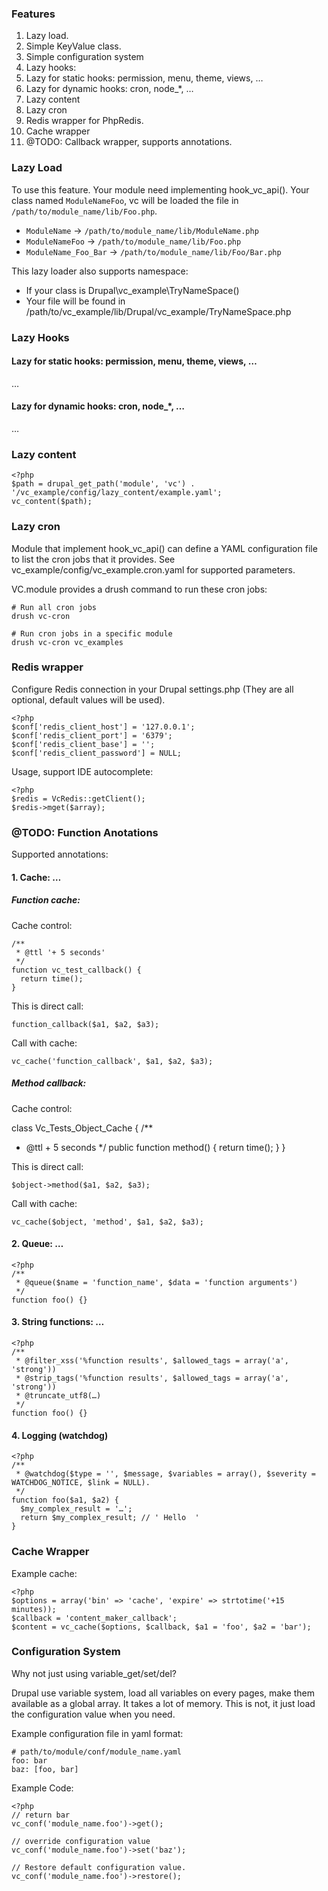 ### Features

1. Lazy load.
1. Simple KeyValue class.
1. Simple configuration system
1. Lazy hooks:
  1. Lazy for static hooks: permission, menu, theme, views, …
  1. Lazy for dynamic hooks: cron, node_*, …
1. Lazy content
1. Lazy cron
1. Redis wrapper for PhpRedis.
1. Cache wrapper
1. @TODO: Callback wrapper, supports annotations.

### Lazy Load

To use this feature. Your module need implementing hook_vc_api().
Your class named `ModuleNameFoo`, vc will be loaded the file in
`/path/to/module_name/lib/Foo.php`.

  - `ModuleName` -> `/path/to/module_name/lib/ModuleName.php`
  - `ModuleNameFoo` -> `/path/to/module_name/lib/Foo.php`
  - `ModuleName_Foo_Bar` -> `/path/to/module_name/lib/Foo/Bar.php`

This lazy loader also supports namespace:

  - If your class is Drupal\vc_example\TryNameSpace()
  - Your file will be found in /path/to/vc_example/lib/Drupal/vc_example/TryNameSpace.php

### Lazy Hooks

#### Lazy for static hooks: permission, menu, theme, views, …

  …

#### Lazy for dynamic hooks: cron, node_*, …

  …

### Lazy content

    <?php
    $path = drupal_get_path('module', 'vc') . '/vc_example/config/lazy_content/example.yaml';
    vc_content($path);

### Lazy cron

Module that implement hook_vc_api() can define a YAML configuration file to list
the cron jobs that it provides. See vc_example/config/vc_example.cron.yaml for
supported parameters.

VC.module provides a drush command to run these cron jobs:

    # Run all cron jobs
    drush vc-cron

    # Run cron jobs in a specific module
    drush vc-cron vc_examples

### Redis wrapper

Configure Redis connection in your Drupal settings.php (They are all optional,
default values will be used).

    <?php
    $conf['redis_client_host'] = '127.0.0.1';
    $conf['redis_client_port'] = '6379';
    $conf['redis_client_base'] = '';
    $conf['redis_client_password'] = NULL;

Usage, support IDE autocomplete:

    <?php
    $redis = VcRedis::getClient();
    $redis->mget($array);

### @TODO: Function Anotations

Supported annotations:

#### 1. Cache: …

##### Function cache:

Cache control:

    /**
     * @ttl '+ 5 seconds'
     */
    function vc_test_callback() {
      return time();
    }

This is direct call:

    function_callback($a1, $a2, $a3);

Call with cache:

    vc_cache('function_callback', $a1, $a2, $a3);

##### Method callback:

Cache control:

class Vc_Tests_Object_Cache {
  /**
   * @ttl + 5 seconds
   */
  public function method() {
    return time();
  }
}

This is direct call:

    $object->method($a1, $a2, $a3);

Call with cache:

    vc_cache($object, 'method', $a1, $a2, $a3);

#### 2. Queue: …

    <?php
    /**
     * @queue($name = 'function_name', $data = 'function arguments')
     */
    function foo() {}

#### 3. String functions: …

    <?php
    /**
     * @filter_xss('%function results', $allowed_tags = array('a', 'strong'))
     * @strip_tags('%function results', $allowed_tags = array('a', 'strong'))
     * @truncate_utf8(…)
     */
    function foo() {}

#### 4. Logging (watchdog)

    <?php
    /**
     * @watchdog($type = '', $message, $variables = array(), $severity = WATCHDOG_NOTICE, $link = NULL).
     */
    function foo($a1, $a2) {
      $my_complex_result = '…';
      return $my_complex_result; // ' Hello  '
    }

### Cache Wrapper

Example cache:

    <?php
    $options = array('bin' => 'cache', 'expire' => strtotime('+15 minutes));
    $callback = 'content_maker_callback';
    $content = vc_cache($options, $callback, $a1 = 'foo', $a2 = 'bar');

### Configuration System

Why not just using variable_get/set/del?

Drupal use variable system, load all variables on every pages, make them available
as a global array. It takes a lot of memory. This is not, it just load the
configuration value when you need.

Example configuration file in yaml format:

    # path/to/module/conf/module_name.yaml
    foo: bar
    baz: [foo, bar]

Example Code:

    <?php
    // return bar
    vc_conf('module_name.foo')->get();

    // override configuration value
    vc_conf('module_name.foo')->set('baz');

    // Restore default configuration value.
    vc_conf('module_name.foo')->restore();

